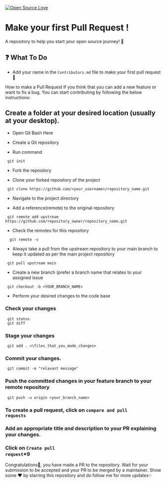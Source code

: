[![Open Source Love](https://firstcontributions.github.io/open-source-badges/badges/open-source-v1/open-source.svg)](https://github.com/firstcontributions/open-source-badges)

<h1>Make your first Pull Request !</h1>
<p> A repository to help you start your open source journey! 💫 </p>
<h2> ❓ What To Do </h2>
<ul><li>Add your name in the <code>Contributors.md</code> file to make your first pull request 🚀</li></ul>

How to make a Pull Request
If you think that you can add a new feature or want to fix a bug. You can start contributing by following the below instructions:

## Create a folder at your desired location (usually at your desktop).

<ul><li>Open Git Bash Here</li></ul>

<ul><li>Create a Git repository</li></ul>

<ul><li>Run command</li></ul>

     git init
     
<ul><li>Fork the repository</li></ul>
<ul><li>Clone your forked repository of the project</li></ul>

     git clone https://github.com/<your_username>/repository_name.git
     
<ul><li>Navigate to the project directory</li></ul>
<ul><li>Add a reference(remote) to the original repository</li></ul>

     git remote add upstream https://github.com/repository_owner/repository_name.git
     
<ul><li>Check the remotes for this repository</li></ul>

      git remote -v
     
<ul><li>Always take a pull from the upstream repository to your main branch to keep it updated as per the main project repository</li></ul>

     git pull upstream main
     
<ul><li>Create a new branch (prefer a branch name that relates to your assigned issue</li></ul>
     
     git checkout -b <YOUR_BRANCH_NAME>
     
   <ul><li>Perform your desired changes to the code base </li></ul>
   
   
   
  ### Check your changes
     git status
     git diff
  ### Stage your changes
     git add . <\files_that_you_made_changes>
  ### Commit your changes.
     git commit -m "relavant message"
  ### Push the committed changes in your feature branch to your remote repository
     git push -u origin <your_branch_name>
     
  ### To create a pull request, click on <code>compare and pull requests</code>
  ### Add an appropriate title and description to your PR explaining your changes.
  ### Click on <code>Create pull request</code>*9


 Congratulations🎉, you have made a PR to the repository. Wait for your submission to be accepted and your PR to be merged by a maintainer.
Show some ❤️ by starring this repository and do follow me for more updates✨
